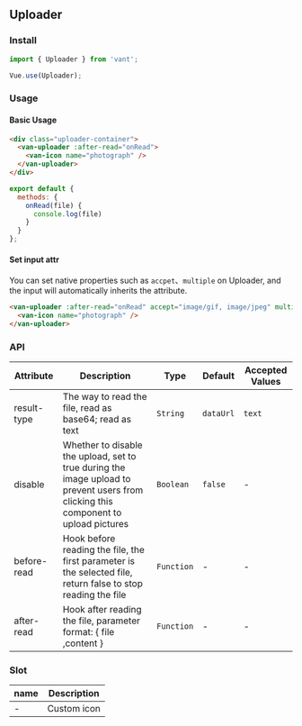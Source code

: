 ## Uploader

### Install
``` javascript
import { Uploader } from 'vant';

Vue.use(Uploader);
```

### Usage

#### Basic Usage

```html
<div class="uploader-container">
  <van-uploader :after-read="onRead">
    <van-icon name="photograph" />
  </van-uploader>
</div>
```

```javascript
export default {
  methods: {
    onRead(file) {
      console.log(file)
    }
  }
};
```

#### Set input attr
You can set native properties such as `accpet`、`multiple` on Uploader, and the input will automatically inherits the attribute.

```html
<van-uploader :after-read="onRead" accept="image/gif, image/jpeg" multiple>
  <van-icon name="photograph" />
</van-uploader>
```

### API

| Attribute | Description | Type | Default | Accepted Values |
|-----------|-----------|-----------|-------------|-------------|
| result-type | The way to read the file, read as base64; read as text | `String` | `dataUrl` | `text` |
| disable | Whether to disable the upload, set to true during the image upload to prevent users from clicking this component to upload pictures | `Boolean` | `false` | - |
| before-read | Hook before reading the file, the first parameter is the selected file, return false to stop reading the file | `Function` | - | - |
| after-read | Hook after reading the file, parameter format: { file ,content } | `Function` | - | - |

### Slot

| name | Description |
|-----------|-----------|
| - | Custom icon |
